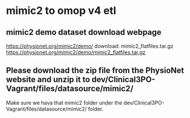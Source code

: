# mimic2 to omop v4 etl #

## mimic2 demo dataset download webpage ##
https://physionet.org/mimic2/demo/
download: mimic2_flatfiles.tar.gz
https://physionet.org/mimic2/demo/mimic2_flatfiles.tar.gz

## Please download the zip file from the PhysioNet website and unzip it to dev/Clinical3PO-Vagrant/files/datasource/mimic2/
   Make sure we hava that mimic2 folder under the dev/Clinical3PO-Vagrant/files/datasource/mimic2/ folder.
